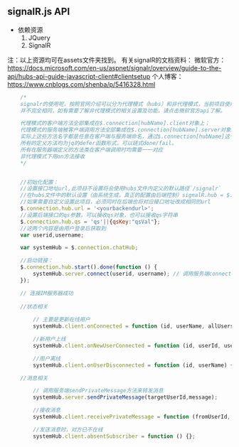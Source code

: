 ##  signalR.js API 

- 依赖资源
    1. JQuery
    2. SignalR
    
注：以上资源均可在assets文件夹找到。
有关signalR的文档资料：
    微软官方：https://docs.microsoft.com/en-us/aspnet/signalr/overview/guide-to-the-api/hubs-api-guide-javascript-client#clientsetup
    个人博客：https://www.cnblogs.com/shenba/p/5416328.html

```javascript
    /*
    signalr的使用呢，按照官网介绍可以分为代理模式（hubs）和非代理模式，当前项目使用代理模式，我们的介绍也都是与代理模式相关的设置,两者部分设置
    并不完全相同，如有需要了解非代理模式的相关设置及功能，请点击微软官方api了解。

    代理模式的客户端方法全部集成在$.connection[hubName].client对象上；
    代理模式的服务端被客户端调用方法全部集成在$.connection[hubName].server对象上。
    实际上这些方法名字都是任意在客户端与服务端命名，通过$.connection[hubName]这个对象的桥接使得这些方法在客户端和服务端都可以被使用。
    所有的定义方法均为jq的defer函数形式，可以链式done/fail。
    所有在服务器端定义的方法类在客户端调用时均需要一一对应
    非代理模式下用on方法接收
    */


    //初始化配置：
    //设置接口地址url,此项目不设置将会使用hubs文件内定义的默认路径`/signalr`
    //在hubs文件中的默认设置（由系统生成，真正的配置由后端控制）signalR.hub = $.hubConnection("/signalr", { useDefaultPath: false });
    //如果需要自定义设置此项目，必须同时在后端也将对应接口地址改成相同的url
    $.connection.hub.url = '<yourbackendurl>';
    //设置后端接口的qs参数，可以接收qs对象，也可以接收qs字符串
    $.connection.hub.qs = 'qs'||{qsKey:"qsVal"};
    //这两个内容是由用户登录后获取到
    var userid,username;

    var systemHub = $.connection.chatHub;

    //启动链接：
    $.connection.hub.start().done(function () {
        systemHub.server.connect(userid, username); // 调用服务端connect方法
    });

    // 连接IM服务器成功
    
    //状态相关
    
        // 主要是更新在线用户
        systemHub.client.onConnected = function (id, userName, allUsers) {};

        //新用户上线
        systemHub.client.onNewUserConnected = function (id, userId, userName, loginTime) {};

        //用户离线
        systemHub.client.onUserDisconnected = function (id, userName) {};

    //消息相关

        // 调用服务端sendPrivateMessage方法来转发消息
        systemHub.server.sendPrivateMessage(targetUserId,message);

        //接收消息
        systemHub.client.receivePrivateMessage = function (fromUserId, userName, message) {};

        //发送消息时，对方已不在线
        systemHub.client.absentSubscriber = function () {};

```